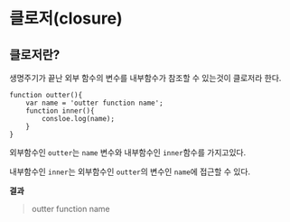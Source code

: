 # 클로저(closure)

## 클로저란?

생명주기가 끝난 외부 함수의 변수를 내부함수가 참조할 수 있는것이 클로저라 한다.

```
function outter(){
    var name = 'outter function name';
    function inner(){
        consloe.log(name);
    }
}
```
외부함수인 `outter`는 `name` 변수와
내부함수인 `inner`함수를 가지고있다.

내부함수인 `inner`는 외부함수인 `outter`의 변수인 `name`에 접근할 수 있다.

**결과**
> outter function name


